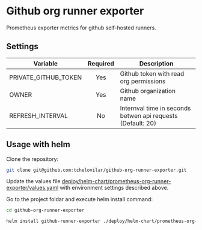 # Github org runner exporter

Prometheus exporter metrics for github self-hosted runners.


## Settings

| Variable             | Required | Description |
|----------------------|:--------:|----------------------------------------|
| PRIVATE_GITHUB_TOKEN | Yes      | Github token with read org permissions
| OWNER                | Yes      | Github organization name
| REFRESH_INTERVAL     | No       | Internval time in seconds betwen api requests (Default: 20)


## Usage with helm

Clone the repository:

```sh
git clone git@github.com:tchelovilar/github-org-runner-exporter.git
```

Update the values file [deploy/helm-chart/prometheus-org-runner-exporter/values.yaml](./deploy/helm-chart/prometheus-org-runner-exporter/values.yaml)
with environment settings described above.

Go to the project foldar and execute helm install command:

```sh
cd github-org-runner-exporter

helm install github-runner-exporter ./deploy/helm-chart/prometheus-org-runner-exporter/
```
